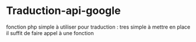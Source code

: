 Traduction-api-google
=====================

fonction php  simple à utiliser pour traduction : tres simple à mettre en place il suffit de faire appel à une fonction 